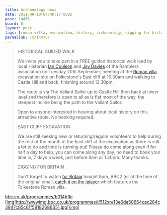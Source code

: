 ```yaml
---
title: Archaeology news
date: 2011-09-10T07:40:17.000Z
post: 14476
board: 8
layout: post
tags: [roman villa, excavation, history, archaeology, digging for britain, folkestone, ian coulson, joy davies]
permalink: /m/14476/
---
```

<blockquote>HISTORICAL GUIDED WALK

We invite you to take part in a FREE guided historical walk lead by local Historian <a href="/wiki/ian+coulson">Ian Coulson</a> and <a href="/wiki/joy+davies">Joy Davies</a> of the Ramblers association on Tuesday 20th September, meeting at the <a href="/wiki/roman+villa">Roman villa</a> excavation site on Folkestone's East cliff at 10.30am and walking to Castle Hill and back, finishing around 12.30pm.

The route is via The Valiant Sailor up to Castle Hill then back at lower level and therefore is open to all as is flat most of the way, the steepest incline being the path to the Valiant Sailor.

Open to anyone interested in hearing about local history on this attractive route.       No booking required.

EAST CLIFF EXCAVATION

We are still seeking new or returning/regular volunteers to help during the rest of the month at the East cliff at the excavation as there is still a lot to do and time is running out!  Please do come along even if for half a day to help, you can come along any day, no need to book your time in, 7 days a week, just before 9am or 1.30pm.  Many thanks.

DIGGING FOR BRITAIN

Don't forget to watch <a href="http://www.bbc.co.uk/programmes/b014hfkrDigging">for Britain</a> tonight 9pm, BBC2 (er at the time of the original email, <a href="http://www.bbc.co.uk/programmes/b014hfkr">catch it on the iplayer</a> which features the Folkestone Roman villa.</blockquote>

<a href="http://www.bbc.co.uk/programmes/b014hfkr [img]http://wwwimg.bbc.co.uk/programmes/i/512xn/13e6da50664cec284c3847c95c61f58182686651.jpg[/img">bbc.co.uk/programmes/b014hfkr [img]http://wwwimg.bbc.co.uk/programmes/i/512xn/13e6da50664cec284c3847c95c61f58182686651.jpg[/img</a>]
